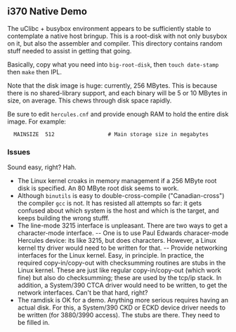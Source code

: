 i370 Native Demo
----------------
The uClibc + busybox environment appears to be sufficiently stable to
contemplate a native host bringup. This is a root-disk with not only
busybox on it, but also the assembler and compiler. This directory
contains random stuff needed to assist in getting that going.

Basically, copy what you need into `big-root-disk`, then `touch
date-stamp` then `make` then IPL.

Note that the disk image is huge: currently, 256 MBytes. This is
because there is no shared-library support, and each binary will
be 5 or 10 MBytes in size, on average. This chews through disk
space rapidly.

Be sure to edit `hercules.cnf` and provide enough RAM to hold the
entire disk image. For example:
```
  MAINSIZE  512                 # Main storage size in megabytes
```

### Issues
Sound easy, right? Hah.
* The Linux kernel croaks in memory management if a 256 MByte root disk
  is specified. An 80 MByte root disk seems to work.
* Although `binutils` is easy to double-cross-compile ("Canadian-cross")
  the compiler `gcc` is not. It has resisted all attempts so far: it
  gets confused about which system is the host and which is the target,
  and keeps building the wrong stufff.
* The line-mode 3215 interface is unpleasant. There are two ways to get
  a character-mode interface.
  -- One is to use Paul Edwards characer-mode Hercules device: its like
     3215, but does characters. However, a Linux kernel tty driver
     would need to be written for that.
  -- Provide networking interfaces for the Linux kernel. Easy, in
     principle. In practice, the required copy-in/copy-out with
     checksumming routines are stubs in the Linux kernel. These are
     just like regular copy-in/copy-out (which work fine) but also
     do checksumming; these are used by the tcp/ip stack. In addition,
     a System/390 CTCA driver would need to be written, to get the
     network interfaces. Can't be that hard, right?
* The ramdisk is OK for a demo. Anything more serious requires having
  an actual disk. For this, a System/390 CKD or ECKD device driver
  needs to be written (for 3880/3990 access). The stubs are there.
  They need to be filled in.
